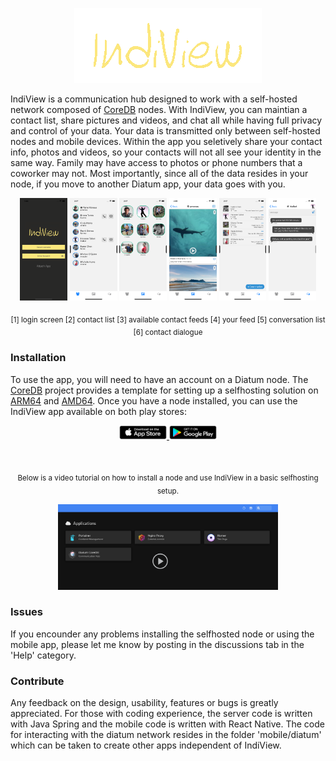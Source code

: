 <p align="center">
  <a href="#"><img src="/docs/photos/logo.png" /></a>
</p>

IndiView is a communication hub designed to work with a self-hosted network composed of [CoreDB](https://github.com/rolandosborne/CoreDB) nodes. With IndiView, you can maintian a contact list, share pictures and videos, and chat all while having full privacy and control of your data. Your data is transmitted only between self-hosted nodes and  mobile devices. Within the app you seletively share your contact info, photos and videos, so your contacts will not all see your identity in the same way. Family may have access to photos or phone numbers that a coworker may not. Most importantly, since all of the data resides in your node, if you move to another Diatum app, your data goes with you.

<p align="center">
  <a href="#"><img src="/docs/photos/login.png" width="15%"/></a>
  <a href="#"><img src="/docs/photos/contacts.png" width="15%"/></a>
  <a href="#"><img src="/docs/photos/feed.png" width="15%"/></a>
  <a href="#"><img src="/docs/photos/myfeed.png" width="15%"/></a>
  <a href="#"><img src="/docs/photos/conversations.png" width="15%"/></a>
  <a href="#"><img src="/docs/photos/topics.png" width="15%"/></a>
</p>

<p align="center"><sub>[1] login screen [2] contact list [3] available contact feeds [4] your feed [5] conversation list [6] contact dialogue</sub></p>

  
### Installation
To use the app, you will need to have an account on a Diatum node. The [CoreDB](https://github.com/diatum-org/coredb) project provides a template for setting up a selfhosting solution on [ARM64](https://github.com/rolandosborne/CoreDB/blob/main/tools/coredb_node_arm64.yaml) and [AMD64](https://github.com/rolandosborne/CoreDB/blob/main/tools/coredb_node_amd64.yaml). Once you have a node installed, you can use the IndiView app available on both play stores:

<p align="center">
  <a href="https://apps.apple.com/us/app/indiview/id1569089072">
    <img src="/docs/photos/astore.png" width="15%">
  </a>
  <a href="https://play.google.com/store/apps/details?id=com.indiview">
    <img src="/docs/photos/gplay.png" width="15%">
  </a>
</p>

<br>
<p align="center"><sub>Below is a video tutorial on how to install a node and use IndiView in a basic selfhosting setup.</sub></p>
<p align="center">
  <a href="https://s3.us-west-2.amazonaws.com/org.coredb.indiview/IndiView_Tutorial.mp4"><img src="/docs/photos/turtorial.png" width="70%"/></a>
</p>  

### Issues
If you encounder any problems installing the selfhosted node or using the mobile app, please let me know by posting in the discussions tab in the 'Help' category.

### Contribute
Any feedback on the design, usability, features or bugs is greatly appreciated. For those with coding experience, the server code is written with Java Spring and the mobile code is written with React Native. The code for interacting with the diatum network resides in the folder 'mobile/diatum' which can be taken to create other apps independent of IndiView. 
